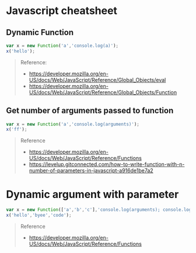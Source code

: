 # Javascript cheatsheet

## Dynamic Function
```javascript
var x = new Function('a','console.log(a)');
x('hello');
```
> Reference:
> * https://developer.mozilla.org/en-US/docs/Web/JavaScript/Reference/Global_Objects/eval
> * https://developer.mozilla.org/en-US/docs/Web/JavaScript/Reference/Global_Objects/Function

## Get number of arguments passed to function
```javascript
var x = new Function('a','console.log(arguments)');
x('ff');
```
> Reference
> * https://developer.mozilla.org/en-US/docs/Web/JavaScript/Reference/Functions
> * https://levelup.gitconnected.com/how-to-write-function-with-n-number-of-parameters-in-javascript-a916de1be7a2

# Dynamic argument with parameter
```javascript
var x = new Function(['a','b','c'],'console.log(arguments); console.log(a+"==>"+b+"==>"+c);');
x('hello','byee','code');
```
> Reference
> * https://developer.mozilla.org/en-US/docs/Web/JavaScript/Reference/Functions
